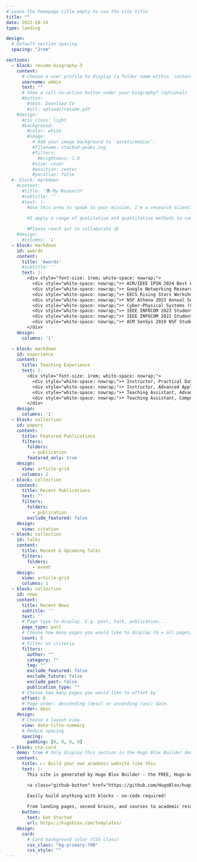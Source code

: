 ```yaml
---
# Leave the homepage title empty to use the site title
title: ""
date: 2022-10-24
type: landing

design:
  # Default section spacing
  spacing: "2rem"

sections:
  - block: resume-biography-3
    content:
      # Choose a user profile to display (a folder name within `content/authors/`)
      username: admin
      text: ""
      # Show a call-to-action button under your biography? (optional)
      #button:
        #text: Download CV
        #url: uploads/resume.pdf
    #design:
      #css_class: light
      #background:
        #color: white
        #image:
          # Add your image background to `assets/media/`.
          #filename: stacked-peaks.svg
          #filters:
            #brightness: 1.0
          #size: cover
          #position: center
          #parallax: false
  #- block: markdown
    #content:
      #title: '📚 My Research'
      #subtitle: ''
      #text: |-
        #Use this area to speak to your mission. I'm a research scientist in the Moonshot team at DeepMind. I blog about machine learning, deep learning, and moonshots.

        #I apply a range of qualitative and quantitative methods to comprehensively investigate the role of science and technology in the economy.
        
        #Please reach out to collaborate 😃
    #design:
      #columns: '1'
  - block: markdown
    id: awards
    content:
      title: 'Awards'
      #subtitle: ''
      text: |-
        <div style="font-size: 1rem; white-space: nowrap;">
          <div style="white-space: nowrap;">• ACM/IEEE IPSN 2024 Best Artifact Runner-up Award, May 2024</div>
          <div style="white-space: nowrap;">• Google Networking Research Summit 2023 Invited Attendee, Nov. 2023</div>
          <div style="white-space: nowrap;">• EECS Rising Stars Workshop 2023 Invited Attendee, Nov. 2023</div>
          <div style="white-space: nowrap;">• NSF Athena 2023 Annual Session Best Poster Runner-up Award, May 2023</div>
          <div style="white-space: nowrap;">• Cyber-Physical Systems (CPS) Rising Stars Workshop 2023 Invited Attendee, May 2023</div>
          <div style="white-space: nowrap;">• IEEE INFOCOM 2023 Student Travel Grant, April 2023</div>
          <div style="white-space: nowrap;">• IEEE INFOCOM 2022 Student Travel Grant, May 2022</div>
          <div style="white-space: nowrap;">• ACM SenSys 2019 NSF Student Travel Grant, Nov. 2019</div>
        </div> 
    design:
      columns: '1'

  - block: markdown
    id: experience
    content:
      title: Teaching Experience
      text: |-
        <div style="font-size: 1rem; white-space: nowrap;">
          <div style="white-space: nowrap;">• Instructor, Practical Data Analytics, Kennesaw State University, Spring 2025</div>
          <div style="white-space: nowrap;">• Instructor, Advanced Application Development, Kennesaw State University, Fall 2024</div>
          <div style="white-space: nowrap;">• Teaching Assistant, Advanced Topics in ECE/CS: Edge Computing, Duke University, Spring 2023</div>
          <div style="white-space: nowrap;">• Teaching Assistant, Computer Network Architectures, Duke University, Fall 2021</div>
        </div>
    design:
      columns: '1'    
  - block: collection
    id: papers
    content:
      title: Featured Publications
      filters:
        folders:
          - publication
        featured_only: true
    design:
      view: article-grid
      columns: 2
  - block: collection
    content:
      title: Recent Publications
      text: ""
      filters:
        folders:
          - publication
        exclude_featured: false
    design:
      view: citation
  - block: collection
    id: talks
    content:
      title: Recent & Upcoming Talks
      filters:
        folders:
          - event
    design:
      view: article-grid
      columns: 1
  - block: collection
    id: news
    content:
      title: Recent News
      subtitle: ''
      text: ''
      # Page type to display. E.g. post, talk, publication...
      page_type: post
      # Choose how many pages you would like to display (0 = all pages)
      count: 5
      # Filter on criteria
      filters:
        author: ""
        category: ""
        tag: ""
        exclude_featured: false
        exclude_future: false
        exclude_past: false
        publication_type: ""
      # Choose how many pages you would like to offset by
      offset: 0
      # Page order: descending (desc) or ascending (asc) date.
      order: desc
    design:
      # Choose a layout view
      view: date-title-summary
      # Reduce spacing
      spacing:
        padding: [0, 0, 0, 0]
  - block: cta-card
    demo: true # Only display this section in the Hugo Blox Builder demo site
    content:
      title: 👉 Build your own academic website like this
      text: |-
        This site is generated by Hugo Blox Builder - the FREE, Hugo-based open source website builder trusted by 250,000+ academics like you.

        <a class="github-button" href="https://github.com/HugoBlox/hugo-blox-builder" data-color-scheme="no-preference: light; light: light; dark: dark;" data-icon="octicon-star" data-size="large" data-show-count="true" aria-label="Star HugoBlox/hugo-blox-builder on GitHub">Star</a>

        Easily build anything with blocks - no-code required!
        
        From landing pages, second brains, and courses to academic resumés, conferences, and tech blogs.
      button:
        text: Get Started
        url: https://hugoblox.com/templates/
    design:
      card:
        # Card background color (CSS class)
        css_class: "bg-primary-700"
        css_style: ""
---
```

